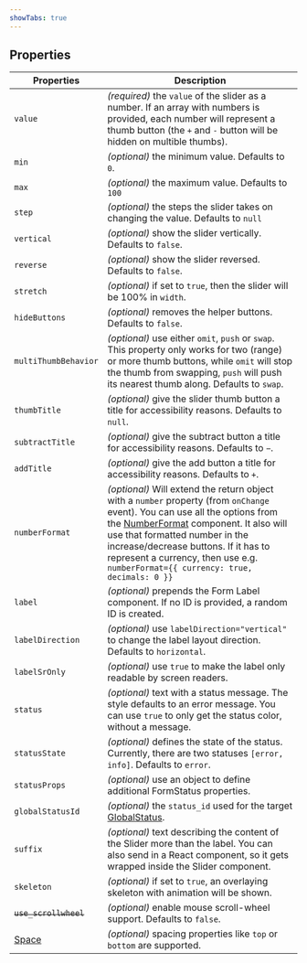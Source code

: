 ```yaml
---
showTabs: true
---
```


## Properties

| Properties                                  | Description                                                                                                                                                                                                                                                                                                                                                                        |
| ------------------------------------------- | ---------------------------------------------------------------------------------------------------------------------------------------------------------------------------------------------------------------------------------------------------------------------------------------------------------------------------------------------------------------------------------- |
| `value`                                     | _(required)_ the `value` of the slider as a number. If an array with numbers is provided, each number will represent a thumb button (the `+` and `-` button will be hidden on multible thumbs).                                                                                                                                                                                    |
| `min`                                       | _(optional)_ the minimum value. Defaults to `0`.                                                                                                                                                                                                                                                                                                                                   |
| `max`                                       | _(optional)_ the maximum value. Defaults to `100`                                                                                                                                                                                                                                                                                                                                  |
| `step`                                      | _(optional)_ the steps the slider takes on changing the value. Defaults to `null`                                                                                                                                                                                                                                                                                                  |
| `vertical`                                  | _(optional)_ show the slider vertically. Defaults to `false`.                                                                                                                                                                                                                                                                                                                      |
| `reverse`                                   | _(optional)_ show the slider reversed. Defaults to `false`.                                                                                                                                                                                                                                                                                                                        |
| `stretch`                                   | _(optional)_ if set to `true`, then the slider will be 100% in `width`.                                                                                                                                                                                                                                                                                                            |
| `hideButtons`                               | _(optional)_ removes the helper buttons. Defaults to `false`.                                                                                                                                                                                                                                                                                                                      |
| `multiThumbBehavior`                        | _(optional)_ use either `omit`, `push` or `swap`. This property only works for two (range) or more thumb buttons, while `omit` will stop the thumb from swapping, `push` will push its nearest thumb along. Defaults to `swap`.                                                                                                                                                    |
| `thumbTitle`                                | _(optional)_ give the slider thumb button a title for accessibility reasons. Defaults to `null`.                                                                                                                                                                                                                                                                                   |
| `subtractTitle`                             | _(optional)_ give the subtract button a title for accessibility reasons. Defaults to `−`.                                                                                                                                                                                                                                                                                          |
| `addTitle`                                  | _(optional)_ give the add button a title for accessibility reasons. Defaults to `+`.                                                                                                                                                                                                                                                                                               |
| `numberFormat`                              | _(optional)_ Will extend the return object with a `number` property (from `onChange` event). You can use all the options from the [NumberFormat](/uilib/components/number-format/properties) component. It also will use that formatted number in the increase/decrease buttons. If it has to represent a currency, then use e.g. `numberFormat={{ currency: true, decimals: 0 }}` |
| `label`                                     | _(optional)_ prepends the Form Label component. If no ID is provided, a random ID is created.                                                                                                                                                                                                                                                                                      |
| `labelDirection`                            | _(optional)_ use `labelDirection="vertical"` to change the label layout direction. Defaults to `horizontal`.                                                                                                                                                                                                                                                                       |
| `labelSrOnly`                               | _(optional)_ use `true` to make the label only readable by screen readers.                                                                                                                                                                                                                                                                                                         |
| `status`                                    | _(optional)_ text with a status message. The style defaults to an error message. You can use `true` to only get the status color, without a message.                                                                                                                                                                                                                               |
| `statusState`                               | _(optional)_ defines the state of the status. Currently, there are two statuses `[error, info]`. Defaults to `error`.                                                                                                                                                                                                                                                              |
| `statusProps`                               | _(optional)_ use an object to define additional FormStatus properties.                                                                                                                                                                                                                                                                                                             |
| `globalStatusId`                            | _(optional)_ the `status_id` used for the target [GlobalStatus](/uilib/components/global-status).                                                                                                                                                                                                                                                                                  |
| `suffix`                                    | _(optional)_ text describing the content of the Slider more than the label. You can also send in a React component, so it gets wrapped inside the Slider component.                                                                                                                                                                                                                |
| `skeleton`                                  | _(optional)_ if set to `true`, an overlaying skeleton with animation will be shown.                                                                                                                                                                                                                                                                                                |
| ~~`use_scrollwheel`~~                       | _(optional)_ enable mouse scroll-wheel support. Defaults to `false`.                                                                                                                                                                                                                                                                                                               |
| [Space](/uilib/components/space/properties) | _(optional)_ spacing properties like `top` or `bottom` are supported.                                                                                                                                                                                                                                                                                                              |
